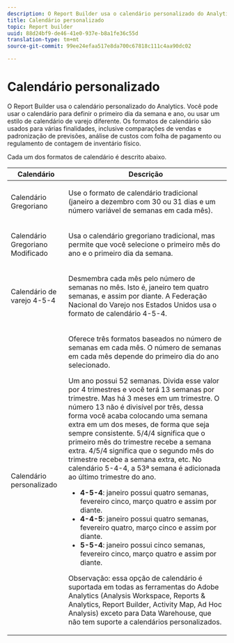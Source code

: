 ```yaml
---
description: O Report Builder usa o calendário personalizado do Analytics. Você pode usar o calendário para definir o primeiro dia da semana e ano, ou usar um estilo de calendário de varejo diferente. Os formatos de calendário são usados para várias finalidades, inclusive comparações de vendas e padronização de previsões, análise de custos com folha de pagamento ou regulamento de contagem de inventário físico.
title: Calendário personalizado
topic: Report builder
uuid: 88d24bf9-de46-41e0-937e-b8a1fe36c55d
translation-type: tm+mt
source-git-commit: 99ee24efaa517e8da700c67818c111c4aa90dc02

---
```



# Calendário personalizado

O Report Builder usa o calendário personalizado do Analytics. Você pode usar o calendário para definir o primeiro dia da semana e ano, ou usar um estilo de calendário de varejo diferente. Os formatos de calendário são usados para várias finalidades, inclusive comparações de vendas e padronização de previsões, análise de custos com folha de pagamento ou regulamento de contagem de inventário físico.

Cada um dos formatos de calendário é descrito abaixo.

<table id="table_E609632569EB499184E56618C2CEF742"> 
 <thead> 
  <tr> 
   <th colname="col1" class="entry"> Calendário </th> 
   <th colname="col2" class="entry"> Descrição </th> 
  </tr> 
 </thead>
 <tbody> 
  <tr> 
   <td colname="col1"> <p>Calendário Gregoriano </p> </td> 
   <td colname="col2"> <p> Use o formato de calendário tradicional (janeiro a dezembro com 30 ou 31 dias e um número variável de semanas em cada mês). </p> </td> 
  </tr> 
  <tr> 
   <td colname="col1"> <p>Calendário Gregoriano Modificado </p> </td> 
   <td colname="col2"> <p> Usa o calendário gregoriano tradicional, mas permite que você selecione o primeiro mês do ano e o primeiro dia da semana. </p> </td> 
  </tr> 
  <tr> 
   <td colname="col1"> <p>Calendário de varejo 4-5-4 </p> </td> 
   <td colname="col2"> <p> Desmembra cada mês pelo número de semanas no mês. Isto é, janeiro tem quatro semanas, e assim por diante. A Federação Nacional do Varejo nos Estados Unidos usa o formato de calendário 4-5-4. </p> </td> 
  </tr> 
  <tr> 
   <td colname="col1"> <p>Calendário personalizado </p> </td> 
   <td colname="col2"> <p> Oferece três formatos baseados no número de semanas em cada mês. O número de semanas em cada mês depende do primeiro dia do ano selecionado. </p> <p>Um ano possui 52 semanas. Divida esse valor por 4 trimestres e você terá 13 semanas por trimestre. Mas há 3 meses em um trimestre. O número 13 não é divisível por três, dessa forma você acaba colocando uma semana extra em um dos meses, de forma que seja sempre consistente. 5/4/4 significa que o primeiro mês do trimestre recebe a semana extra. 4/5/4 significa que o segundo mês do trimestre recebe a semana extra, etc. No calendário 5-4-4, a 53ª semana é adicionada ao último trimestre do ano. </p> 
    <ul id="ul_1579FD106A47419486B03E248A5E6ED5"> 
     <li id="li_E9B9E8F03E324DBDA9139C2D0D599092"><b>4-5-4</b>: janeiro possui quatro semanas, fevereiro cinco, março quatro e assim por diante. </li> 
     <li id="li_D0675DBDEC4641D2A8645B5CDFC565AB"><b>4-4-5</b>: janeiro possui quatro semanas, fevereiro quatro, março cinco e assim por diante. </li> 
     <li id="li_6743BBB9AC9A4CFEAA0CBCE51052BC29"><b>5-5-4</b>: janeiro possui cinco semanas, fevereiro cinco, março quatro e assim por diante. </li> 
    </ul> <p>Observação: essa opção de calendário é suportada em todas as ferramentas do Adobe Analytics (Analysis Workspace, Reports &amp; Analytics, Report Builder, Activity Map, Ad Hoc Analysis) exceto para Data Warehouse, que não tem suporte a calendários personalizados. </p> </td> 
  </tr> 
 </tbody> 
</table>


